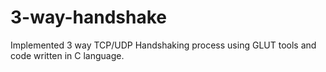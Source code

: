 # 3-way-handshake
Implemented 3 way TCP/UDP Handshaking process using GLUT tools and code written in C language.
